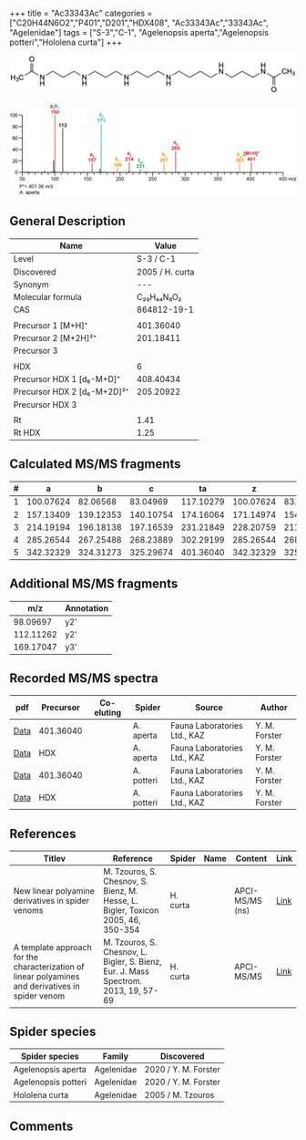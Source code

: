 +++
title = "Ac33343Ac"
categories = ["C20H44N6O2","P401","D201","HDX408",
"Ac33343Ac","33343Ac",
"Agelenidae"]
tags = ["S-3","C-1",
"Agelenopsis aperta","Agelenopsis potteri","Hololena curta"]
+++

![](/img/Ac33343Ac.png)

![](/img_MSMS/401_Ac33343Ac_Aa.png?classes=border)

## General Description

| Name                        | Value           |
|-----------------------------|-----------------|
| Level                       | S-3 / C-1              |
| Discovered                  | 2005 / H. curta |
| Synonym                     | ---             |
| Molecular formula           | C₂₀H₄₄N₆O₂      |
| CAS                         | 864812-19-1     |
|                             |                 |
| Precursor 1 [M+H]⁺          | 401.36040       |
| Precursor 2 [M+2H]²⁺        | 201.18411       |
| Precursor 3                 |                 |
|                             |                 |
| HDX                         | 6               |
| Precursor HDX 1 [d₆-M+D]⁺   | 408.40434       |
| Precursor HDX 2 [d₆-M+2D]²⁺ | 205.20922       |
| Precursor HDX 3             |                 |
|                             |                 |
| Rt                          | 1.41            |
| Rt HDX                      | 1.25            |

## Calculated MS/MS fragments

| # | a         | b         | c         | ta        | z         | y         | tz        |
|---|-----------|-----------|-----------|-----------|-----------|-----------|-----------|
| 1 | 100.07624 | 82.06568  | 83.04969  | 117.10279 | 100.07624 | 83.04969  | 117.10279 |
| 2 | 157.13409 | 139.12353 | 140.10754 | 174.16064 | 171.14974 | 154.12319 | 188.17629 |
| 3 | 214.19194 | 196.18138 | 197.16539 | 231.21849 | 228.20759 | 211.18104 | 245.23414 |
| 4 | 285.26544 | 267.25488 | 268.23889 | 302.29199 | 285.26544 | 268.23889 | 302.29199 |
| 5 | 342.32329 | 324.31273 | 325.29674 | 401.36040 | 342.32329 | 325.29674 | 359.34984 |

## Additional MS/MS fragments

| m/z       | Annotation |
|-----------|------------|
| 98.09697  | y2'        |
| 112.11262 | y2'        |
| 169.17047 | y3'        |

## Recorded MS/MS spectra

| pdf                                            | Precursor | Co-eluting | Spider    | Source                       | Author        |
|------------------------------------------------|-----------|------------|-----------|------------------------------|---------------|
| [Data](/pdf/A-aperta/401_Ac33343Ac_Aa.pdf)     | 401.36040 |            | A. aperta | Fauna Laboratories Ltd., KAZ | Y. M. Forster |
| [Data](/pdf/A-aperta/401_Ac33343Ac_Aa_HDX.pdf) | HDX       |            | A. aperta | Fauna Laboratories Ltd., KAZ | Y. M. Forster |
| [Data](/pdf/A-potteri/401_Ac33343Ac_Ap.pdf) | 401.36040 |           | A. potteri | Fauna Laboratories Ltd., KAZ | Y. M. Forster |
| [Data](/pdf/A-potteri/401_Ac33343Ac_Ap.pdf) | HDX |           | A. potteri | Fauna Laboratories Ltd., KAZ | Y. M. Forster |

## References

| Titlev| Reference | Spider   | Name | Content | Link                             |
|-------|-----------|----------|------|---------|----------------------------------|
| New linear polyamine derivatives in spider venoms                                                 | M. Tzouros, S. Chesnov, S. Bienz, M. Hesse, L. Bigler, Toxicon 2005, 46, 350-354    | H. curta |      | APCI-MS/MS (ns) | [Link](https://www.sciencedirect.com/science/article/pii/S0041010105001613?via%3Dihub) |  |
| A template approach for the characterization of linear polyamines and derivatives in spider venom | M. Tzouros, S. Chesnov, L. Bigler, S. Bienz, Eur. J. Mass Spectrom. 2013, 19, 57-69 | H. curta |      | APCI-MS/MS      | [Link](https://journals.sagepub.com/doi/10.1255/ejms.1213)                             |  

## Spider species

| Spider species     | Family     | Discovered           |
|--------------------|------------|----------------------|
| Agelenopsis aperta | Agelenidae | 2020 / Y. M. Forster |
| Agelenopsis potteri | Agelenidae | 2020 / Y. M. Forster |
| Hololena curta     | Agelenidae | 2005 / M. Tzouros    |

## Comments